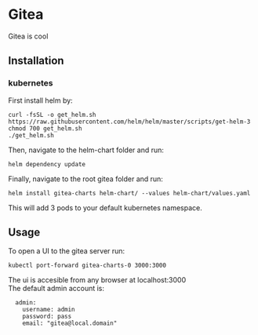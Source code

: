 # Gitea

Gitea is cool

## Installation

### kubernetes
First install helm by:

```
curl -fsSL -o get_helm.sh https://raw.githubusercontent.com/helm/helm/master/scripts/get-helm-3
chmod 700 get_helm.sh
./get_helm.sh
```
Then, navigate to the helm-chart folder and run:
```
helm dependency update 
```
Finally, navigate to the root gitea folder and run:
```
helm install gitea-charts helm-chart/ --values helm-chart/values.yaml
```
This will add 3 pods to your default kubernetes namespace.

## Usage
To open a UI to the gitea server run:
```
kubectl port-forward gitea-charts-0 3000:3000
```
The ui is accesible from any browser at localhost:3000  
The default admin account is:
```
  admin:
    username: admin
    password: pass
    email: "gitea@local.domain"

```
